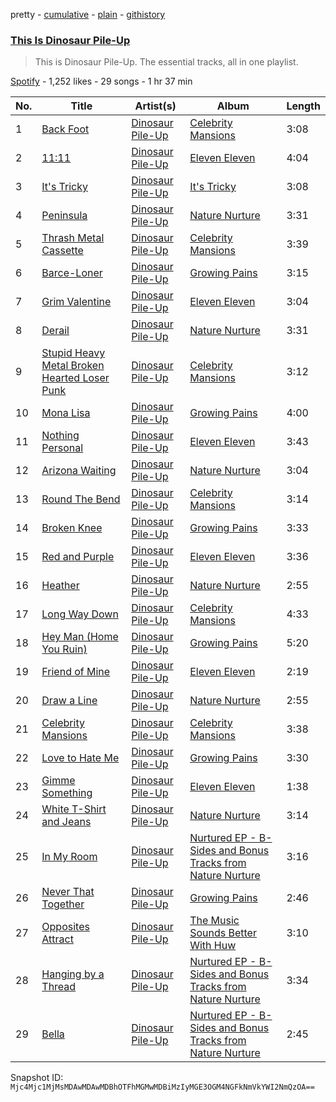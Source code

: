 pretty - [cumulative](/playlists/cumulative/37i9dQZF1DZ06evO2O8FYQ.md) - [plain](/playlists/plain/37i9dQZF1DZ06evO2O8FYQ) - [githistory](https://github.githistory.xyz/mackorone/spotify-playlist-archive/blob/main/playlists/plain/37i9dQZF1DZ06evO2O8FYQ)

### [This Is Dinosaur Pile\-Up](https://open.spotify.com/playlist/37i9dQZF1DZ06evO2O8FYQ)

> This is Dinosaur Pile\-Up\. The essential tracks, all in one playlist.

[Spotify](https://open.spotify.com/user/spotify) - 1,252 likes - 29 songs - 1 hr 37 min

| No. | Title | Artist(s) | Album | Length |
|---|---|---|---|---|
| 1 | [Back Foot](https://open.spotify.com/track/6geuGKb1jKb6TV8sGE5eaC) | [Dinosaur Pile\-Up](https://open.spotify.com/artist/4MQsNhP9u10g1xuxaJBF0S) | [Celebrity Mansions](https://open.spotify.com/album/3sWXuwJFtO7LkD4FPrJSFu) | 3:08 |
| 2 | [11:11](https://open.spotify.com/track/3HtazJXet39mz8SqZwm5NP) | [Dinosaur Pile\-Up](https://open.spotify.com/artist/4MQsNhP9u10g1xuxaJBF0S) | [Eleven Eleven](https://open.spotify.com/album/4ojK5MjWXa8blo3bAyOVbJ) | 4:04 |
| 3 | [It's Tricky](https://open.spotify.com/track/4zbDMXa67MBJ4h7APUeGDj) | [Dinosaur Pile\-Up](https://open.spotify.com/artist/4MQsNhP9u10g1xuxaJBF0S) | [It's Tricky](https://open.spotify.com/album/4gHLIjjsfGiNopeMqxoZMX) | 3:08 |
| 4 | [Peninsula](https://open.spotify.com/track/0xP7KHjAjhW9rHDbT2lFnm) | [Dinosaur Pile\-Up](https://open.spotify.com/artist/4MQsNhP9u10g1xuxaJBF0S) | [Nature Nurture](https://open.spotify.com/album/01DDYdMREqxZO2ZZs1w0zk) | 3:31 |
| 5 | [Thrash Metal Cassette](https://open.spotify.com/track/0RhYWcRxUljBv363WhAbtu) | [Dinosaur Pile\-Up](https://open.spotify.com/artist/4MQsNhP9u10g1xuxaJBF0S) | [Celebrity Mansions](https://open.spotify.com/album/3sWXuwJFtO7LkD4FPrJSFu) | 3:39 |
| 6 | [Barce\-Loner](https://open.spotify.com/track/5JsxX5mxbXvgX8e8R0uH5x) | [Dinosaur Pile\-Up](https://open.spotify.com/artist/4MQsNhP9u10g1xuxaJBF0S) | [Growing Pains](https://open.spotify.com/album/3GUDZsryEmkMvrjYWhwQix) | 3:15 |
| 7 | [Grim Valentine](https://open.spotify.com/track/006Bhk6TqUiVEGQJVQ912y) | [Dinosaur Pile\-Up](https://open.spotify.com/artist/4MQsNhP9u10g1xuxaJBF0S) | [Eleven Eleven](https://open.spotify.com/album/4ojK5MjWXa8blo3bAyOVbJ) | 3:04 |
| 8 | [Derail](https://open.spotify.com/track/48bAOPXsasZVoA96Tihzdo) | [Dinosaur Pile\-Up](https://open.spotify.com/artist/4MQsNhP9u10g1xuxaJBF0S) | [Nature Nurture](https://open.spotify.com/album/01DDYdMREqxZO2ZZs1w0zk) | 3:31 |
| 9 | [Stupid Heavy Metal Broken Hearted Loser Punk](https://open.spotify.com/track/0GqdnBuiNOIqMd8R4RDWEx) | [Dinosaur Pile\-Up](https://open.spotify.com/artist/4MQsNhP9u10g1xuxaJBF0S) | [Celebrity Mansions](https://open.spotify.com/album/3sWXuwJFtO7LkD4FPrJSFu) | 3:12 |
| 10 | [Mona Lisa](https://open.spotify.com/track/6mVOKsjpRcm7QfFvugK4WZ) | [Dinosaur Pile\-Up](https://open.spotify.com/artist/4MQsNhP9u10g1xuxaJBF0S) | [Growing Pains](https://open.spotify.com/album/3GUDZsryEmkMvrjYWhwQix) | 4:00 |
| 11 | [Nothing Personal](https://open.spotify.com/track/3lEEVEb1aJMwa9BKzPttAU) | [Dinosaur Pile\-Up](https://open.spotify.com/artist/4MQsNhP9u10g1xuxaJBF0S) | [Eleven Eleven](https://open.spotify.com/album/4ojK5MjWXa8blo3bAyOVbJ) | 3:43 |
| 12 | [Arizona Waiting](https://open.spotify.com/track/2fAILrDcZY2MGkduWxXuok) | [Dinosaur Pile\-Up](https://open.spotify.com/artist/4MQsNhP9u10g1xuxaJBF0S) | [Nature Nurture](https://open.spotify.com/album/01DDYdMREqxZO2ZZs1w0zk) | 3:04 |
| 13 | [Round The Bend](https://open.spotify.com/track/3pYEOC4YluYylx12kstL5L) | [Dinosaur Pile\-Up](https://open.spotify.com/artist/4MQsNhP9u10g1xuxaJBF0S) | [Celebrity Mansions](https://open.spotify.com/album/3sWXuwJFtO7LkD4FPrJSFu) | 3:14 |
| 14 | [Broken Knee](https://open.spotify.com/track/75vR9yvIpqKdQv5CneGDP0) | [Dinosaur Pile\-Up](https://open.spotify.com/artist/4MQsNhP9u10g1xuxaJBF0S) | [Growing Pains](https://open.spotify.com/album/3GUDZsryEmkMvrjYWhwQix) | 3:33 |
| 15 | [Red and Purple](https://open.spotify.com/track/6SRJtgmyjyQ5ro0LpHaPw1) | [Dinosaur Pile\-Up](https://open.spotify.com/artist/4MQsNhP9u10g1xuxaJBF0S) | [Eleven Eleven](https://open.spotify.com/album/4ojK5MjWXa8blo3bAyOVbJ) | 3:36 |
| 16 | [Heather](https://open.spotify.com/track/2X2WIIVRYQqeOkczFUzP92) | [Dinosaur Pile\-Up](https://open.spotify.com/artist/4MQsNhP9u10g1xuxaJBF0S) | [Nature Nurture](https://open.spotify.com/album/01DDYdMREqxZO2ZZs1w0zk) | 2:55 |
| 17 | [Long Way Down](https://open.spotify.com/track/0brsE4TsZc6yyj9BVnrYpm) | [Dinosaur Pile\-Up](https://open.spotify.com/artist/4MQsNhP9u10g1xuxaJBF0S) | [Celebrity Mansions](https://open.spotify.com/album/3sWXuwJFtO7LkD4FPrJSFu) | 4:33 |
| 18 | [Hey Man \(Home You Ruin\)](https://open.spotify.com/track/6GFqj7vEpTwcCG3LqRwjN7) | [Dinosaur Pile\-Up](https://open.spotify.com/artist/4MQsNhP9u10g1xuxaJBF0S) | [Growing Pains](https://open.spotify.com/album/3GUDZsryEmkMvrjYWhwQix) | 5:20 |
| 19 | [Friend of Mine](https://open.spotify.com/track/7MymHLfjUkw9udMaMjqSOp) | [Dinosaur Pile\-Up](https://open.spotify.com/artist/4MQsNhP9u10g1xuxaJBF0S) | [Eleven Eleven](https://open.spotify.com/album/4ojK5MjWXa8blo3bAyOVbJ) | 2:19 |
| 20 | [Draw a Line](https://open.spotify.com/track/6xdVonW6VUcQsqsQrr5voE) | [Dinosaur Pile\-Up](https://open.spotify.com/artist/4MQsNhP9u10g1xuxaJBF0S) | [Nature Nurture](https://open.spotify.com/album/01DDYdMREqxZO2ZZs1w0zk) | 2:55 |
| 21 | [Celebrity Mansions](https://open.spotify.com/track/2cGYrleMCxBKTYbsiGXF56) | [Dinosaur Pile\-Up](https://open.spotify.com/artist/4MQsNhP9u10g1xuxaJBF0S) | [Celebrity Mansions](https://open.spotify.com/album/3sWXuwJFtO7LkD4FPrJSFu) | 3:38 |
| 22 | [Love to Hate Me](https://open.spotify.com/track/0glicUGi6G8zIJxXQ0sLFJ) | [Dinosaur Pile\-Up](https://open.spotify.com/artist/4MQsNhP9u10g1xuxaJBF0S) | [Growing Pains](https://open.spotify.com/album/3GUDZsryEmkMvrjYWhwQix) | 3:30 |
| 23 | [Gimme Something](https://open.spotify.com/track/0SEXpfW8WE1GlJBoRYaM37) | [Dinosaur Pile\-Up](https://open.spotify.com/artist/4MQsNhP9u10g1xuxaJBF0S) | [Eleven Eleven](https://open.spotify.com/album/4ojK5MjWXa8blo3bAyOVbJ) | 1:38 |
| 24 | [White T\-Shirt and Jeans](https://open.spotify.com/track/6DqehBSiRdtI3qvEeAcUk3) | [Dinosaur Pile\-Up](https://open.spotify.com/artist/4MQsNhP9u10g1xuxaJBF0S) | [Nature Nurture](https://open.spotify.com/album/01DDYdMREqxZO2ZZs1w0zk) | 3:14 |
| 25 | [In My Room](https://open.spotify.com/track/1ax2C3KOkZSbmvHJMJrEPh) | [Dinosaur Pile\-Up](https://open.spotify.com/artist/4MQsNhP9u10g1xuxaJBF0S) | [Nurtured EP \- B\-Sides and Bonus Tracks from Nature Nurture](https://open.spotify.com/album/582YI5j1QSyYKquXe641zi) | 3:16 |
| 26 | [Never That Together](https://open.spotify.com/track/76gUncyZyZY47TMtyLByv3) | [Dinosaur Pile\-Up](https://open.spotify.com/artist/4MQsNhP9u10g1xuxaJBF0S) | [Growing Pains](https://open.spotify.com/album/3GUDZsryEmkMvrjYWhwQix) | 2:46 |
| 27 | [Opposites Attract](https://open.spotify.com/track/3JWFXdyx7SnfKJDFXBsEmp) | [Dinosaur Pile\-Up](https://open.spotify.com/artist/4MQsNhP9u10g1xuxaJBF0S) | [The Music Sounds Better With Huw](https://open.spotify.com/album/4qqFPGX26bRA4TPlbVAjGW) | 3:10 |
| 28 | [Hanging by a Thread](https://open.spotify.com/track/7B2ZyQ9zyrosGaDcaQ7wLB) | [Dinosaur Pile\-Up](https://open.spotify.com/artist/4MQsNhP9u10g1xuxaJBF0S) | [Nurtured EP \- B\-Sides and Bonus Tracks from Nature Nurture](https://open.spotify.com/album/582YI5j1QSyYKquXe641zi) | 3:34 |
| 29 | [Bella](https://open.spotify.com/track/70XGnbj2KKcAaTEwZRqzYR) | [Dinosaur Pile\-Up](https://open.spotify.com/artist/4MQsNhP9u10g1xuxaJBF0S) | [Nurtured EP \- B\-Sides and Bonus Tracks from Nature Nurture](https://open.spotify.com/album/582YI5j1QSyYKquXe641zi) | 2:45 |

Snapshot ID: `Mjc4Mjc1MjMsMDAwMDAwMDBhOTFhMGMwMDBiMzIyMGE3OGM4NGFkNmVkYWI2NmQzOA==`
